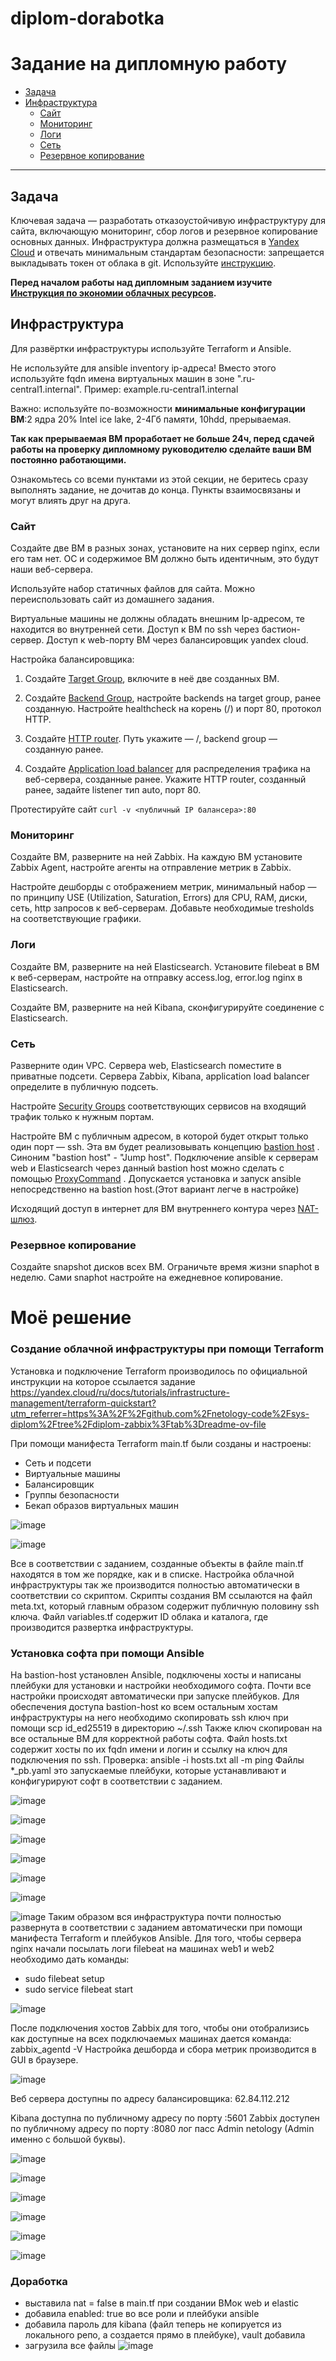 # diplom-dorabotka

Задание на дипломную работу 
==========
* [Задача](#Задача)
* [Инфраструктура](#Инфраструктура)
    * [Сайт](#Сайт)
    * [Мониторинг](#Мониторинг)
    * [Логи](#Логи)
    * [Сеть](#Сеть)
    * [Резервное копирование](#Резервное-копирование)


---------

## Задача
Ключевая задача — разработать отказоустойчивую инфраструктуру для сайта, включающую мониторинг, сбор логов и резервное копирование основных данных. Инфраструктура должна размещаться в [Yandex Cloud](https://cloud.yandex.com/) и отвечать минимальным стандартам безопасности: запрещается выкладывать токен от облака в git. Используйте [инструкцию](https://cloud.yandex.ru/docs/tutorials/infrastructure-management/terraform-quickstart#get-credentials).

**Перед началом работы над дипломным заданием изучите [Инструкция по экономии облачных ресурсов](https://github.com/netology-code/devops-materials/blob/master/cloudwork.MD).**
## Инфраструктура
Для развёртки инфраструктуры используйте Terraform и Ansible.  

Не используйте для ansible inventory ip-адреса! Вместо этого используйте fqdn имена виртуальных машин в зоне ".ru-central1.internal". Пример: example.ru-central1.internal  

Важно: используйте по-возможности **минимальные конфигурации ВМ**:2 ядра 20% Intel ice lake, 2-4Гб памяти, 10hdd, прерываемая. 

**Так как прерываемая ВМ проработает не больше 24ч, перед сдачей работы на проверку дипломному руководителю сделайте ваши ВМ постоянно работающими.**

Ознакомьтесь со всеми пунктами из этой секции, не беритесь сразу выполнять задание, не дочитав до конца. Пункты взаимосвязаны и могут влиять друг на друга.

### Сайт
Создайте две ВМ в разных зонах, установите на них сервер nginx, если его там нет. ОС и содержимое ВМ должно быть идентичным, это будут наши веб-сервера.

Используйте набор статичных файлов для сайта. Можно переиспользовать сайт из домашнего задания.

Виртуальные машины не должны обладать внешним Ip-адресом, те находится во внутренней сети. Доступ к ВМ по ssh через бастион-сервер. Доступ к web-порту ВМ через балансировщик yandex cloud.

Настройка балансировщика:
1. Создайте [Target Group](https://cloud.yandex.com/docs/application-load-balancer/concepts/target-group), включите в неё две созданных ВМ.

2. Создайте [Backend Group](https://cloud.yandex.com/docs/application-load-balancer/concepts/backend-group), настройте backends на target group, ранее созданную. Настройте healthcheck на корень (/) и порт 80, протокол HTTP.

3. Создайте [HTTP router](https://cloud.yandex.com/docs/application-load-balancer/concepts/http-router). Путь укажите — /, backend group — созданную ранее.

4. Создайте [Application load balancer](https://cloud.yandex.com/en/docs/application-load-balancer/) для распределения трафика на веб-сервера, созданные ранее. Укажите HTTP router, созданный ранее, задайте listener тип auto, порт 80.

Протестируйте сайт
`curl -v <публичный IP балансера>:80` 

### Мониторинг
Создайте ВМ, разверните на ней Zabbix. На каждую ВМ установите Zabbix Agent, настройте агенты на отправление метрик в Zabbix. 

Настройте дешборды с отображением метрик, минимальный набор — по принципу USE (Utilization, Saturation, Errors) для CPU, RAM, диски, сеть, http запросов к веб-серверам. Добавьте необходимые tresholds на соответствующие графики.
### Логи
Cоздайте ВМ, разверните на ней Elasticsearch. Установите filebeat в ВМ к веб-серверам, настройте на отправку access.log, error.log nginx в Elasticsearch.

Создайте ВМ, разверните на ней Kibana, сконфигурируйте соединение с Elasticsearch.

### Сеть
Разверните один VPC. Сервера web, Elasticsearch поместите в приватные подсети. Сервера Zabbix, Kibana, application load balancer определите в публичную подсеть.

Настройте [Security Groups](https://cloud.yandex.com/docs/vpc/concepts/security-groups) соответствующих сервисов на входящий трафик только к нужным портам.

Настройте ВМ с публичным адресом, в которой будет открыт только один порт — ssh.  Эта вм будет реализовывать концепцию  [bastion host]( https://cloud.yandex.ru/docs/tutorials/routing/bastion) . Синоним "bastion host" - "Jump host". Подключение  ansible к серверам web и Elasticsearch через данный bastion host можно сделать с помощью  [ProxyCommand](https://docs.ansible.com/ansible/latest/network/user_guide/network_debug_troubleshooting.html#network-delegate-to-vs-proxycommand) . Допускается установка и запуск ansible непосредственно на bastion host.(Этот вариант легче в настройке)

Исходящий доступ в интернет для ВМ внутреннего контура через [NAT-шлюз](https://yandex.cloud/ru/docs/vpc/operations/create-nat-gateway).

### Резервное копирование
Создайте snapshot дисков всех ВМ. Ограничьте время жизни snaphot в неделю. Сами snaphot настройте на ежедневное копирование.
# Моё решение 

### Создание облачной инфраструктуры при помощи Terraform
Установка и подключение Terraform производилось по официальной инструкции на которое ссылается задание
https://yandex.cloud/ru/docs/tutorials/infrastructure-management/terraform-quickstart?utm_referrer=https%3A%2F%2Fgithub.com%2Fnetology-code%2Fsys-diplom%2Ftree%2Fdiplom-zabbix%3Ftab%3Dreadme-ov-file

При помощи манифеста Terraform main.tf были созданы и настроены:
* Сеть и подсети
* Виртуальные машины
* Балансировщик
* Группы безопасности
* Бекап образов виртуальных машин

![image](https://github.com/user-attachments/assets/e4d3cb64-a865-4d92-b5d8-d23d83d9d186)

![image](https://github.com/user-attachments/assets/88c9711f-a0c7-4a3f-8310-4847c494ae0a)


Все в соответствии с заданием, созданные объекты в файле main.tf находятся в том же порядке, как и в списке. Настройка облачной инфраструктуры так же производится полностью автоматически в соответствии со скриптом.
Скрипты создания ВМ ссылаются на файл meta.txt, который главным образом содержит публичную половину ssh ключа.
Файл variables.tf содержит ID облака и каталога, где производится развертка инфраструктуры.
### Установка софта при помощи Ansible

На bastion-host установлен Ansible, подключены хосты и написаны плейбуки для установки и настройки необходимого софта. Почти все настройки происходят автоматически при запуске плейбуков. Для обеспечения доступа bastion-host ко всем остальным хостам инфраструктуры на него необходимо скопировать ssh ключ при помощи scp id_ed25519 в директорию ~/.ssh
Также ключ скопирован на все остальные ВМ для корректной работы софта.
Файл hosts.txt содержит хосты по их fqdn имени и логин и ссылку на ключ для подключения по ssh.
Проверка: ansible -i hosts.txt all -m ping
Файлы *_pb.yaml это запускаемые плейбуки, которые устанавливают и конфигурируют софт в соответствии с заданием. 

![image](https://github.com/user-attachments/assets/5bf29ff9-b4ea-45fd-900a-e231daafc590)

![image](https://github.com/user-attachments/assets/5cb5ba2c-9eeb-428b-908d-8e5c0d4f28d6)

![image](https://github.com/user-attachments/assets/10adede9-d5e1-46a0-9b97-982f6afaaf5c)

![image](https://github.com/user-attachments/assets/6aa7161f-7b65-4d93-a9ac-45a4db2b20c4)

![image](https://github.com/user-attachments/assets/3e9bd7bf-940a-4fea-8470-830b56386b94)

![image](https://github.com/user-attachments/assets/0e687452-60cd-447d-b480-a7edb65e1839)

![image](https://github.com/user-attachments/assets/9616360c-332d-4551-847f-039d5d333a06)
Таким образом вся инфраструктура почти полностью развернута в соответствии с заданием автоматически при помощи манифеста Terraform и плейбуков Ansible. Для того, чтобы сервера nginx начали посылать логи filebeat на машинах web1 и web2 необходимо дать команды:
* sudo filebeat setup
* sudo service filebeat start

![image](https://github.com/user-attachments/assets/62f73573-dfc1-4071-80e8-2e294c3ff638)

После подключения хостов Zabbix для того, чтобы они отобрализись как доступные на всех подключаемых машинах дается команда:
zabbix_agentd -V
Настройка дешборда и сбора метрик производится в GUI в браузере. 

![image](https://github.com/user-attachments/assets/3577307a-06a0-4357-9e3c-711d789b663f)

Веб сервера доступны по адресу балансировщика:
62.84.112.212

Kibana доступна по публичному адресу по порту :5601
Zabbix доступен по публичному адресу по порту :8080 лог пасс Admin netology (Admin именно с большой буквы).


![image](https://github.com/user-attachments/assets/39f6c291-b98b-4898-9107-b2052b3491b1)

![image](https://github.com/user-attachments/assets/e65588b9-046a-4003-9a21-3e52ecee70eb)

![image](https://github.com/user-attachments/assets/793f6b6a-267d-4101-a284-d8bc5989b38f)

![image](https://github.com/user-attachments/assets/96aba7d4-8862-42e6-a7d7-8683fe215257)

![image](https://github.com/user-attachments/assets/02314a07-c992-48ca-a9cf-dedb84a5d324)

![image](https://github.com/user-attachments/assets/ee3c630c-aa1b-439e-bf2f-38fa7e1f3153)

### Доработка
* выставила nat = false в main.tf при создании ВМок web и elastic
* добавила enabled: true во все роли и плейбуки ansible
* добавила пароль для kibana (файл теперь не копируется из локального репо, а создается прямо в плейбуке), vault добавила 
* загрузила все файлы 
![image](https://github.com/user-attachments/assets/9199d433-a328-4c75-800c-66ac742ac538)
